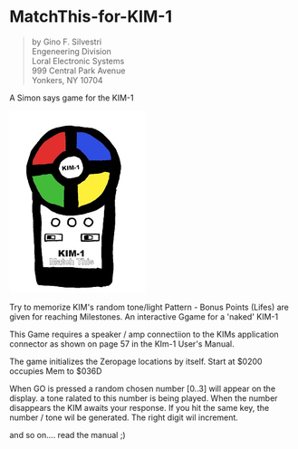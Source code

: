 # MatchThis-for-KIM-1
 >by Gino F. Silvestri <br>
 >Engeneering Division <br>
 >Loral Electronic Systems <br>
 >999 Central Park Avenue <br>
 >Yonkers, NY 10704 <br>

A Simon says game for the KIM-1

![ss][1]

Try to memorize KIM's random tone/light Pattern - Bonus Points (Lifes) are given for reaching Milestones.
An interactive Ggame for a 'naked' KIM-1

This Game requires a speaker / amp connectiion to the KIMs application connector as shown on page 57 in the KIm-1 User's Manual.

The game initializes the Zeropage locations by itself. 
Start at $0200
occupies Mem to $036D

When GO is pressed a random chosen number [0..3] will appear on the display. a tone ralated to this number is being played. 
When the number disappears the KIM awaits your response. If you hit the same key, the number / tone wil be generated.
The right digit wil increment.

and so on.... read the manual ;)

 [1]: https://github.com/netzherpes/MatchThis-for-KIM-1/blob/main/MatchThis_sm.JPG?raw=true
